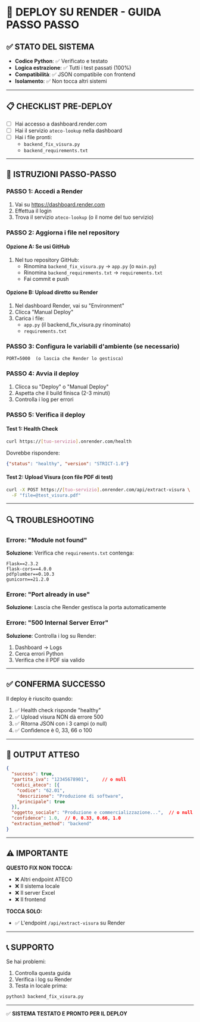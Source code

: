 # 🚀 DEPLOY SU RENDER - GUIDA PASSO PASSO

## ✅ STATO DEL SISTEMA
- **Codice Python**: ✅ Verificato e testato
- **Logica estrazione**: ✅ Tutti i test passati (100%)
- **Compatibilità**: ✅ JSON compatibile con frontend
- **Isolamento**: ✅ Non tocca altri sistemi

---

## 📋 CHECKLIST PRE-DEPLOY

- [ ] Hai accesso a dashboard.render.com
- [ ] Hai il servizio `ateco-lookup` nella dashboard
- [ ] Hai i file pronti:
  - `backend_fix_visura.py`
  - `backend_requirements.txt`

---

## 🔧 ISTRUZIONI PASSO-PASSO

### PASSO 1: Accedi a Render
1. Vai su https://dashboard.render.com
2. Effettua il login
3. Trova il servizio `ateco-lookup` (o il nome del tuo servizio)

### PASSO 2: Aggiorna i file nel repository

#### Opzione A: Se usi GitHub
1. Nel tuo repository GitHub:
   - Rinomina `backend_fix_visura.py` → `app.py` (o `main.py`)
   - Rinomina `backend_requirements.txt` → `requirements.txt`
   - Fai commit e push

#### Opzione B: Upload diretto su Render
1. Nel dashboard Render, vai su "Environment"
2. Clicca "Manual Deploy"
3. Carica i file:
   - `app.py` (il backend_fix_visura.py rinominato)
   - `requirements.txt`

### PASSO 3: Configura le variabili d'ambiente (se necessario)
```
PORT=5000  (o lascia che Render lo gestisca)
```

### PASSO 4: Avvia il deploy
1. Clicca su "Deploy" o "Manual Deploy"
2. Aspetta che il build finisca (2-3 minuti)
3. Controlla i log per errori

### PASSO 5: Verifica il deploy

#### Test 1: Health Check
```bash
curl https://[tuo-servizio].onrender.com/health
```
Dovrebbe rispondere:
```json
{"status": "healthy", "version": "STRICT-1.0"}
```

#### Test 2: Upload Visura (con file PDF di test)
```bash
curl -X POST https://[tuo-servizio].onrender.com/api/extract-visura \
  -F "file=@test_visura.pdf"
```

---

## 🔍 TROUBLESHOOTING

### Errore: "Module not found"
**Soluzione**: Verifica che `requirements.txt` contenga:
```
Flask==2.3.2
flask-cors==4.0.0
pdfplumber==0.10.3
gunicorn==21.2.0
```

### Errore: "Port already in use"
**Soluzione**: Lascia che Render gestisca la porta automaticamente

### Errore: "500 Internal Server Error"
**Soluzione**: Controlla i log su Render:
1. Dashboard → Logs
2. Cerca errori Python
3. Verifica che il PDF sia valido

---

## ✅ CONFERMA SUCCESSO

Il deploy è riuscito quando:
1. ✅ Health check risponde "healthy"
2. ✅ Upload visura NON dà errore 500
3. ✅ Ritorna JSON con i 3 campi (o null)
4. ✅ Confidence è 0, 33, 66 o 100

---

## 🎯 OUTPUT ATTESO

```json
{
  "success": true,
  "partita_iva": "12345678901",     // o null
  "codici_ateco": [{
    "codice": "62.01",
    "descrizione": "Produzione di software",
    "principale": true
  }],
  "oggetto_sociale": "Produzione e commercializzazione...",  // o null
  "confidence": 1.0,  // 0, 0.33, 0.66, 1.0
  "extraction_method": "backend"
}
```

---

## ⚠️ IMPORTANTE

**QUESTO FIX NON TOCCA:**
- ❌ Altri endpoint ATECO
- ❌ Il sistema locale
- ❌ Il server Excel
- ❌ Il frontend

**TOCCA SOLO:**
- ✅ L'endpoint `/api/extract-visura` su Render

---

## 📞 SUPPORTO

Se hai problemi:
1. Controlla questa guida
2. Verifica i log su Render
3. Testa in locale prima:
```bash
python3 backend_fix_visura.py
```

---

✅ **SISTEMA TESTATO E PRONTO PER IL DEPLOY**